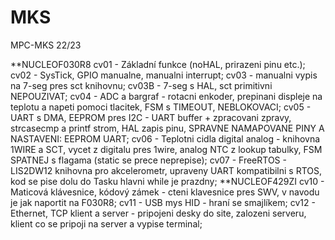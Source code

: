 # MKS
MPC-MKS 22/23

**NUCLEOF030R8
cv01 - Základní funkce (noHAL, prirazeni pinu etc.); 
cv02 - SysTick, GPIO manualne, manualni interrupt; 
cv03 - manualni vypis na 7-seg pres sct knihovnu;
cv03B - 7-seg s HAL, sct primitivni NEPOUZIVAT;
cv04 - ADC a bargraf - rotacni enkoder, prepinani displeje na teplotu a napeti pomoci tlacitek, FSM s TIMEOUT, NEBLOKOVACI;
cv05 - UART s DMA, EEPROM pres I2C - UART buffer + zpracovani zpravy, strcasecmp a printf strom, HAL zapis pinu, SPRAVNE NAMAPOVANE PINY A NASTAVENI: EEPROM UART;
cv06 - Teplotni cidla digital analog - knihovna 1WIRE a SCT, vycet z digitalu pres 1wire, analog NTC z lookup tabulky, FSM SPATNEJ s flagama (static se prece neprepise);
cv07 - FreeRTOS - LIS2DW12 knihovna pro akcelerometr, upraveny UART kompatibilni s RTOS, kod se pise dolu do Tasku hlavni while je prazdny;
**NUCLEOF429ZI
cv10 - Maticová klávesnice, kódový zámek - cteni klavesnice pres SWV, v navodu je jak naportit na F030R8;
cv11 - USB mys HID - hraní se smajlíkem;
cv12 - Ethernet, TCP klient a server - pripojeni desky do site, zalozeni serveru, klient co se pripoji na server a vypise terminal;
